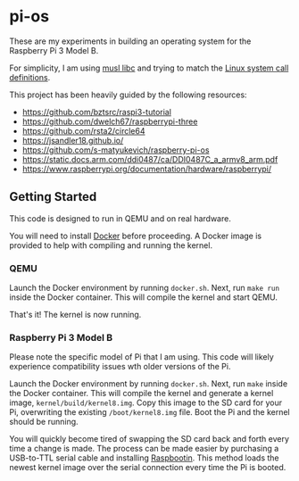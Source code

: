 # pi-os

These are my experiments in building an operating system for the Raspberry Pi 3
Model B.

For simplicity, I am using [musl libc](https://www.musl-libc.org/) and trying
to match the [Linux system call
definitions](https://thog.github.io/syscalls-table-aarch64/latest.html).

This project has been heavily guided by the following resources:

- https://github.com/bztsrc/raspi3-tutorial
- https://github.com/dwelch67/raspberrypi-three
- https://github.com/rsta2/circle64
- https://jsandler18.github.io/
- https://github.com/s-matyukevich/raspberry-pi-os
- https://static.docs.arm.com/ddi0487/ca/DDI0487C_a_armv8_arm.pdf
- https://www.raspberrypi.org/documentation/hardware/raspberrypi/

## Getting Started

This code is designed to run in QEMU and on real hardware.

You will need to install [Docker](https://docs.docker.com/install/) before
proceeding. A Docker image is provided to help with compiling and running the
kernel.

### QEMU

Launch the Docker environment by running `docker.sh`. Next, run `make run`
inside the Docker container. This will compile the kernel and start QEMU.

That's it! The kernel is now running.

### Raspberry Pi 3 Model B

Please note the specific model of Pi that I am using. This code will likely
experience compatibility issues wth older versions of the Pi.

Launch the Docker environment by running `docker.sh`. Next, run `make` inside
the Docker container. This will compile the kernel and generate a kernel image,
`kernel/build/kernel8.img`. Copy this image to the SD card for your Pi,
overwriting the existing `/boot/kernel8.img` file. Boot the Pi and the kernel
should be running.

You will quickly become tired of swapping the SD card back and forth every time
a change is made. The process can be made easier by purchasing a USB-to-TTL
serial cable and installing
[Raspbootin](https://github.com/desheffer/raspbootin). This method loads the
newest kernel image over the serial connection every time the Pi is booted.
